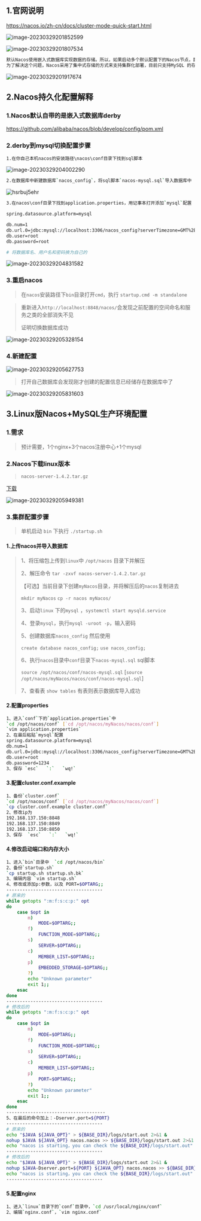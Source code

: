 ## 1.官网说明

https://nacos.io/zh-cn/docs/cluster-mode-quick-start.html

![image-20230329201852599](http://rraq343o3.hn-bkt.clouddn.com/markdown/202303292018813.png)

![image-20230329201807534](http://rraq343o3.hn-bkt.clouddn.com/markdown/202303292018657.png)

```bash
默认Nacos使用嵌入式数据库实现数据的存储。所以，如果启动多个默认配置下的Nacos节点，数据存储是存在一致性问题的。
为了解决这个问题，Nacos采用了集中式存储的方式来支持集群化部署，目前只支持MySQL 的存储。
```

![image-20230329201917674](http://rraq343o3.hn-bkt.clouddn.com/markdown/202303292019746.png)

## 2.Nacos持久化配置解释

### 1.Nacos默认自带的是嵌入式数据库derby

https://github.com/alibaba/nacos/blob/develop/config/pom.xml

### 2.derby到mysql切换配置步骤

```bash
1.在你自己本机nacos的安装路径\nacos\conf目录下找到sql脚本
```
![image-20230329204002290](http://rraq343o3.hn-bkt.clouddn.com/markdown/202303292040230.png)

```bash
2.在数据库中新建数据库`nacos_config`，将sql脚本`nacos-mysql.sql`导入数据库中
```

![hsrbuj5ehr](http://rraq343o3.hn-bkt.clouddn.com/markdown/202303292037574.png)

```bash
3.在nacos\conf目录下找到application.properties，用记事本打开添加`mysql`配置

spring.datasource.platform=mysql

db.num=1
db.url.0=jdbc:mysql://localhost:3306/nacos_config?serverTimezone=GMT%2B8&characterEncoding=utf8&connectTimeout=1000&socketTimeout=3000&autoReconnect=true
db.user=root
db.password=root

# 将数据库名、用户名和密码换为自己的
```

![image-20230329204831582](http://rraq343o3.hn-bkt.clouddn.com/markdown/202303292048677.png)

### 3.重启nacos

> 在`nacos`安装路径下`bin`目录打开`cmd`，执行 `startup.cmd -m standalone`

> 重新进入`http://localhost:8848/nacos/`会发现之前配置的空间命名和服务之类的全部消失不见
>
> 证明切换数据库成功

![image-20230329205328154](http://rraq343o3.hn-bkt.clouddn.com/markdown/202303292053252.png)

### 4.新建配置

![image-20230329205627753](http://rraq343o3.hn-bkt.clouddn.com/markdown/202303292056062.png)

> 打开自己数据库会发现刚才创建的配置信息已经储存在数据库中了

![image-20230329205831603](http://rraq343o3.hn-bkt.clouddn.com/markdown/202303292058799.png)

## 3.Linux版Nacos+MySQL生产环境配置

### 1.需求

> 预计需要，1个nginx+3个nacos注册中心+1个mysql

### 2.Nacos下载linux版本

> `nacos-server-1.4.2.tar.gz`

[下载](https://github.com/alibaba/nacos/releases/tag/1.4.2)

![image-20230329205949381](http://rraq343o3.hn-bkt.clouddn.com/markdown/202303292059017.png)

### 3.集群配置步骤

> 单机启动 `bin` 下执行 `./startup.sh`

#### 1.上传nacos并导入数据库

> 1、将压缩包上传到`linux`中 `/opt/nacos` 目录下并解压
>
> 2、解压命令 `tar -zxvf nacos-server-1.4.2.tar.gz`
>
> 【可选】当前目录下创建`myNacos`目录，并将解压后的`nacos`复制进去
>
> `mkdir myNacos`     `cp -r nacos myNacos/`
>
> 3、启动`linux` 下的`mysql` ，`systemctl start mysqld.service `
>
> 4、登录`mysql`，执行`mysql -uroot -p`，输入密码
>
> 5、创建数据库`nacos_config` 然后使用
>
> `create database nacos_config;`     `use nacos_config;`
>
> 6、执行`nacos`目录中`conf`目录下`nacos-mysql.sql` sql脚本
>
> `source /opt/nacos/conf/nacos-mysql.sql`   [`source /opt/nacos/myNacos/nacos/conf/nacos-mysql.sql`]
>
> 7、查看表 `show tables` 有表则表示数据库导入成功

#### 2.配置properties

```bash
1、进入`conf`下的`application.properties`中   
`cd /opt/nacos/conf` [`cd /opt/nacos/myNacos/nacos/conf`]
`vim application.properties`
2、在最后粘贴`mysql`配置
spring.datasource.platform=mysql
db.num=1
db.url.0=jdbc:mysql://localhost:3306/nacos_config?serverTimezone=GMT%2B8&characterEncoding=utf8&connectTimeout=1000&socketTimeout=3000&autoReconnect=true
db.user=root
db.password=1234
3、保存 `esc`   `:`   `wq!`
```

#### 3.配置cluster.conf.example

```bash
1、备份`cluster.conf`
`cd /opt/nacos/conf` [`cd /opt/nacos/myNacos/nacos/conf`]
`cp cluster.conf.example cluster.conf`
2、修改ip为
192.168.137.150:8848
192.168.137.150:8849
192.168.137.150:8850
3、保存  `esc`   `:`   `wq!`
```

#### 4.修改启动端口和内存大小

```bash
1、进入`bin`目录中  `cd /opt/nacos/bin`
2、备份`startup.sh`
`cp startup.sh startup.sh.bk`
3、编辑内容 `vim startup.sh`
4、修改或添加p:参数，以及 PORT=$OPTARG;;
------------------------------------
# 原来的
while getopts ":m:f:s:c:p:" opt
do
    case $opt in
        m)
            MODE=$OPTARG;;
        f)
            FUNCTION_MODE=$OPTARG;;
        s)
            SERVER=$OPTARG;;
        c)
            MEMBER_LIST=$OPTARG;;
        p)
            EMBEDDED_STORAGE=$OPTARG;;
        ?)
        echo "Unknown parameter"
        exit 1;;
    esac
done
------------------------------------
# 修改后的
while getopts ":m:f:s:c:p:" opt
do
    case $opt in
        m)
            MODE=$OPTARG;;
        f)
            FUNCTION_MODE=$OPTARG;;
        s)
            SERVER=$OPTARG;;
        c)
            MEMBER_LIST=$OPTARG;;
        p)
            PORT=$OPTARG;;
        ?)
        echo "Unknown parameter"
        exit 1;;
    esac
done
-------------------------------------
5、在最后的命令加上：-Dserver.port=${PORT}
------------------------------------
# 原来的
echo "$JAVA ${JAVA_OPT}" > ${BASE_DIR}/logs/start.out 2>&1 &
nohup $JAVA ${JAVA_OPT} nacos.nacos >> ${BASE_DIR}/logs/start.out 2>&1 &
echo "nacos is starting，you can check the ${BASE_DIR}/logs/start.out"
------------------------------------
# 修改后的
echo "$JAVA ${JAVA_OPT}" > ${BASE_DIR}/logs/start.out 2>&1 &
nohup $JAVA-Dserver.port=${PORT} ${JAVA_OPT} nacos.nacos >> ${BASE_DIR}/logs/start.out 2>&1 &
echo "nacos is starting，you can check the ${BASE_DIR}/logs/start.out"
------------------------------------
```

#### 5.配置nginx

```bash
1、进入`linux`目录下的`conf`目录中，`cd /usr/local/nginx/conf`
2、编辑`nginx.conf`，`vim nginx.conf`

```

